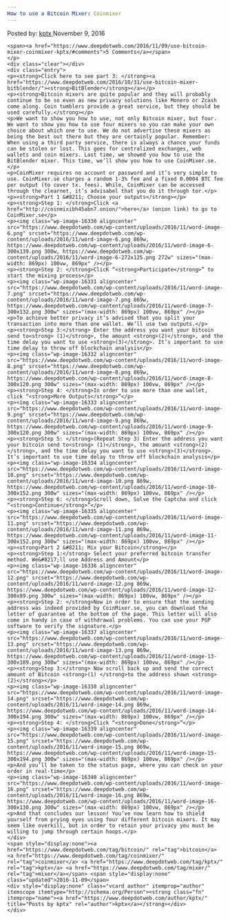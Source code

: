 ```yaml
---
How to use a Bitcoin Mixer: Coinmixer
---
```

<article class="post-listing post-16328 post type-post status-publish format-standard has-post-thumbnail hentry  tag-bitcoin tag-coinmixer tag-kptx tag-mixer">
    <div class="post-inner">
        <span>Posted by: <a href="https://www.deepdotweb.com/author/kptx/" title="">kptx </a></span>
    <span>November 9, 2016</span>
    
    <span><a href="https://www.deepdotweb.com/2016/11/09/use-bitcoin-mixer-coinmixer-kptx/#comments">5 Comments</a></span>
    </p>
    <div class="clear"></div>
    <div class="entry">
    <p><strong>Click here to see part 3: </strong><a href="https://www.deepdotweb.com/2016/10/31/use-bitcoin-mixer-bitblender/"><strong>BitBlender</strong></a></p>
    <p><strong>Bitcoin mixers are quite popular and they will probably continue to be so even as new privacy solutions like Monero or Zcash come along. Coin tumblers provide a great service, but they should be used carefully.</strong></p>
    <p>We want to show you how to use, not only Bitcoin mixer, but four. We want to show you how to use four mixers so you can make your own choice about which one to use. We do not advertise these mixers as being the best out there but they are certainly popular. Remember: When using a third party service, there is always a chance your funds can be stolen or lost. This goes for centralized exchanges, web wallets and coin mixers. Last time, we showed you how to use the BitBlender mixer. This time, we’ll show you how to use CoinMixer.se.</p>
    <p>CoinMixer requires no account or password and it’s very simple to use. CoinMixer.se charges a random 1-3% fee and a fixed 0.0004 BTC fee per output (to cover tx. fees). While, CoinMixer can be accessed through the clearnet, it’s advisabel that you do it through tor.</p>
    <p><strong>Part 1 &#8211; Choose your outputs</strong></p>
    <p><strong>Step 1: </strong>Click <a href="http://coinmixibh45abn7.onion/">here</a> (onion link) to go to CoinMixer.se</p>
    <p><img class="wp-image-16330 aligncenter" src="https://www.deepdotweb.com/wp-content/uploads/2016/11/word-image-6.png" srcset="https://www.deepdotweb.com/wp-content/uploads/2016/11/word-image-6.png 869w, https://www.deepdotweb.com/wp-content/uploads/2016/11/word-image-6-300x139.png 300w, https://www.deepdotweb.com/wp-content/uploads/2016/11/word-image-6-272x125.png 272w" sizes="(max-width: 869px) 100vw, 869px" /></p>
    <p><strong>Step 2: </strong>ClicK “<strong>Participate</strong>” to start the mixing process</p>
    <p><img class="wp-image-16331 aligncenter" src="https://www.deepdotweb.com/wp-content/uploads/2016/11/word-image-7.png" srcset="https://www.deepdotweb.com/wp-content/uploads/2016/11/word-image-7.png 869w, https://www.deepdotweb.com/wp-content/uploads/2016/11/word-image-7-300x132.png 300w" sizes="(max-width: 869px) 100vw, 869px" /></p>
    <p>To achieve better privacy it’s advised that you split your transaction into more than one wallet. We’ll use two outputs.</p>
    <p><strong>Step 3:</strong> Enter the address you want your bitcoin send to<strong> (1)</strong>, the amount <strong>(2)</strong>, and the time delay you want to use <strong>(3)</strong>. It’s important to use time delay to throw off blockchain analysis</p>
    <p><img class="wp-image-16332 aligncenter" src="https://www.deepdotweb.com/wp-content/uploads/2016/11/word-image-8.png" srcset="https://www.deepdotweb.com/wp-content/uploads/2016/11/word-image-8.png 869w, https://www.deepdotweb.com/wp-content/uploads/2016/11/word-image-8-300x120.png 300w" sizes="(max-width: 869px) 100vw, 869px" /></p>
    <p><strong>Step 4: </strong>In order to use more than one wallet, click “<strong>More Outputs</strong>”</p>
    <p><img class="wp-image-16333 aligncenter" src="https://www.deepdotweb.com/wp-content/uploads/2016/11/word-image-9.png" srcset="https://www.deepdotweb.com/wp-content/uploads/2016/11/word-image-9.png 869w, https://www.deepdotweb.com/wp-content/uploads/2016/11/word-image-9-300x120.png 300w" sizes="(max-width: 869px) 100vw, 869px" /></p>
    <p><strong>Step 5: </strong>(Repeat Step 3) Enter the address you want your bitcoin send to<strong> (1)</strong>, the amount <strong>(2)</strong>, and the time delay you want to use <strong>(3)</strong>. It’s important to use time delay to throw off blockchain analysis</p>
    <p><img class="wp-image-16334 aligncenter" src="https://www.deepdotweb.com/wp-content/uploads/2016/11/word-image-10.png" srcset="https://www.deepdotweb.com/wp-content/uploads/2016/11/word-image-10.png 869w, https://www.deepdotweb.com/wp-content/uploads/2016/11/word-image-10-300x152.png 300w" sizes="(max-width: 869px) 100vw, 869px" /></p>
    <p><strong>Step 6: </strong>Scroll down, Solve the Captcha and click “<strong>Continue</strong>”</p>
    <p><img class="wp-image-16335 aligncenter" src="https://www.deepdotweb.com/wp-content/uploads/2016/11/word-image-11.png" srcset="https://www.deepdotweb.com/wp-content/uploads/2016/11/word-image-11.png 869w, https://www.deepdotweb.com/wp-content/uploads/2016/11/word-image-11-300x152.png 300w" sizes="(max-width: 869px) 100vw, 869px" /></p>
    <p><strong>Part 2 &#8211; Mix your Bitcoin</strong></p>
    <p><strong>Step 1:</strong> Select your preferred bitcoin transfer method. We&#8217;ll use Address and Amount</p>
    <p><img class="wp-image-16336 aligncenter" src="https://www.deepdotweb.com/wp-content/uploads/2016/11/word-image-12.png" srcset="https://www.deepdotweb.com/wp-content/uploads/2016/11/word-image-12.png 869w, https://www.deepdotweb.com/wp-content/uploads/2016/11/word-image-12-300x89.png 300w" sizes="(max-width: 869px) 100vw, 869px" /></p>
    <p><strong>Step 2: </strong>Now in order to ensure that the sending address was indeed provided by CoinMixer.se, you can download the letter of guarantee at the bottom of the page. This letter will also come in handy in case of withdrawal problems. You can use your PGP software to verify the signature.</p>
    <p><img class="wp-image-16337 aligncenter" src="https://www.deepdotweb.com/wp-content/uploads/2016/11/word-image-13.png" srcset="https://www.deepdotweb.com/wp-content/uploads/2016/11/word-image-13.png 869w, https://www.deepdotweb.com/wp-content/uploads/2016/11/word-image-13-300x189.png 300w" sizes="(max-width: 869px) 100vw, 869px" /></p>
    <p><strong>Step 3:</strong> Now scroll back up and send the correct amount of Bitcoin <strong>(1) </strong>to the address shown <strong>(2)</strong></p>
    <p><img class="wp-image-16338 aligncenter" src="https://www.deepdotweb.com/wp-content/uploads/2016/11/word-image-14.png" srcset="https://www.deepdotweb.com/wp-content/uploads/2016/11/word-image-14.png 869w, https://www.deepdotweb.com/wp-content/uploads/2016/11/word-image-14-300x194.png 300w" sizes="(max-width: 869px) 100vw, 869px" /></p>
    <p><strong>Step 4: </strong>Click “<strong>Done</strong>”</p>
    <p><img class="wp-image-16339 aligncenter" src="https://www.deepdotweb.com/wp-content/uploads/2016/11/word-image-15.png" srcset="https://www.deepdotweb.com/wp-content/uploads/2016/11/word-image-15.png 869w, https://www.deepdotweb.com/wp-content/uploads/2016/11/word-image-15-300x194.png 300w" sizes="(max-width: 869px) 100vw, 869px" /></p>
    <p>And you’ll be taken to the status page, where you can check on your order in real-time</p>
    <p><img class="wp-image-16340 aligncenter" src="https://www.deepdotweb.com/wp-content/uploads/2016/11/word-image-16.png" srcset="https://www.deepdotweb.com/wp-content/uploads/2016/11/word-image-16.png 869w, https://www.deepdotweb.com/wp-content/uploads/2016/11/word-image-16-300x130.png 300w" sizes="(max-width: 869px) 100vw, 869px" /></p>
    <p>And that concludes our lesson! You’ve now learn how to shield yourself from prying eyes using four different bitcoin mixers. It may seem like overkill, but in order to retain your privacy you must be willing to jump through certain hoops.</p>
    </div>
    <span style="display:none"><a href="https://www.deepdotweb.com/tag/bitcoin/" rel="tag">bitcoin</a> <a href="https://www.deepdotweb.com/tag/coinmixer/" rel="tag">coinmixer</a> <a href="https://www.deepdotweb.com/tag/kptx/" rel="tag">kptx</a> <a href="https://www.deepdotweb.com/tag/mixer/" rel="tag">mixer</a></span> <span style="display:none" class="updated">2016-11-09</span>
    <div style="display:none" class="vcard author" itemprop="author" itemscope itemtype="http://schema.org/Person"><strong class="fn" itemprop="name"><a href="https://www.deepdotweb.com/author/kptx/" title="Posts by kptx" rel="author">kptx</a></strong></div>
    </div>
</article>

